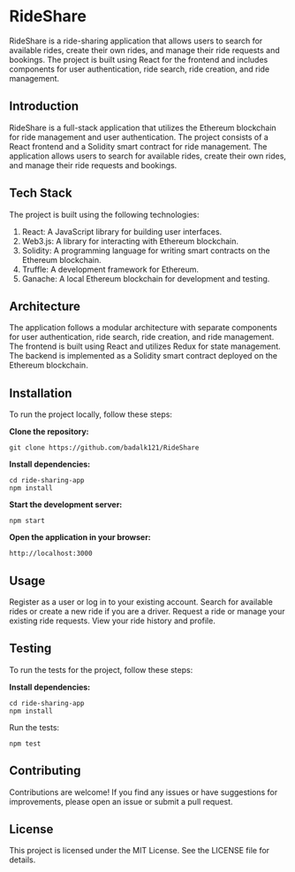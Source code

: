 # RideShare

RideShare is a ride-sharing application that allows users to search for available rides, create their own rides, and manage their ride requests and bookings. The project is built using React for the frontend and includes components for user authentication, ride search, ride creation, and ride management.

## Introduction

RideShare is a full-stack application that utilizes the Ethereum blockchain for ride management and user authentication. The project consists of a React frontend and a Solidity smart contract for ride management. The application allows users to search for available rides, create their own rides, and manage their ride requests and bookings.

## Tech Stack

The project is built using the following technologies:

1. React: A JavaScript library for building user interfaces.
2. Web3.js: A library for interacting with Ethereum blockchain.
3. Solidity: A programming language for writing smart contracts on the Ethereum blockchain.
4. Truffle: A development framework for Ethereum.
5. Ganache: A local Ethereum blockchain for development and testing.

## **Architecture**

The application follows a modular architecture with separate components for user authentication, ride search, ride creation, and ride management. The frontend is built using React and utilizes Redux for state management. The backend is implemented as a Solidity smart contract deployed on the Ethereum blockchain.

## **Installation**

To run the project locally, follow these steps:

**Clone the repository:**

    git clone https://github.com/badalk121/RideShare

**Install dependencies:**

    cd ride-sharing-app
    npm install

**Start the development server:**

    npm start

**Open the application in your browser:**

    http://localhost:3000

## **Usage**

Register as a user or log in to your existing account.
Search for available rides or create a new ride if you are a driver.
Request a ride or manage your existing ride requests.
View your ride history and profile.

## **Testing**

To run the tests for the project, follow these steps:

**Install dependencies:**

    cd ride-sharing-app
    npm install

Run the tests:

    npm test

## Contributing

Contributions are welcome! If you find any issues or have suggestions for improvements, please open an issue or submit a pull request.

## License

This project is licensed under the MIT License. See the LICENSE file for details.
